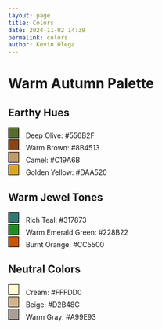 ```yaml
--- 
layout: page
title: Colors
date: 2024-11-02 14:39
permalink: colors 
author: Kevin Olega 
--- 
```


<h1>Warm Autumn Palette</h1>

<h2>Earthy Hues</h2>
<div class="color-container">
    <div class="color-box" style="background-color: #556B2F; width: 20px; height: 20px; margin-right: 10px; display: inline-block; border: 1px solid #000;"></div>
    <span class="color-label">Deep Olive:</span> <span>#556B2F</span>
</div>
<div class="color-container">
    <div class="color-box" style="background-color: #8B4513; width: 20px; height: 20px; margin-right: 10px; display: inline-block; border: 1px solid #000;"></div>
    <span class="color-label">Warm Brown:</span> <span>#8B4513</span>
</div>
<div class="color-container">
    <div class="color-box" style="background-color: #C19A6B; width: 20px; height: 20px; margin-right: 10px; display: inline-block; border: 1px solid #000;"></div>
    <span class="color-label">Camel:</span> <span>#C19A6B</span>
</div>
<div class="color-container">
    <div class="color-box" style="background-color: #DAA520; width: 20px; height: 20px; margin-right: 10px; display: inline-block; border: 1px solid #000;"></div>
    <span class="color-label">Golden Yellow:</span> <span>#DAA520</span>
</div>

<h2>Warm Jewel Tones</h2>
<div class="color-container">
    <div class="color-box" style="background-color: #317873; width: 20px; height: 20px; margin-right: 10px; display: inline-block; border: 1px solid #000;"></div>
    <span class="color-label">Rich Teal:</span> <span>#317873</span>
</div>
<div class="color-container">
    <div class="color-box" style="background-color: #228B22; width: 20px; height: 20px; margin-right: 10px; display: inline-block; border: 1px solid #000;"></div>
    <span class="color-label">Warm Emerald Green:</span> <span>#228B22</span>
</div>
<div class="color-container">
    <div class="color-box" style="background-color: #CC5500; width: 20px; height: 20px; margin-right: 10px; display: inline-block; border: 1px solid #000;"></div>
    <span class="color-label">Burnt Orange:</span> <span>#CC5500</span>
</div>

<h2>Neutral Colors</h2>
<div class="color-container">
    <div class="color-box" style="background-color: #FFFDD0; width: 20px; height: 20px; margin-right: 10px; display: inline-block; border: 1px solid #000;"></div>
    <span class="color-label">Cream:</span> <span>#FFFDD0</span>
</div>
<div class="color-container">
    <div class="color-box" style="background-color: #D2B48C; width: 20px; height: 20px; margin-right: 10px; display: inline-block; border: 1px solid #000;"></div>
    <span class="color-label">Beige:</span> <span>#D2B48C</span>
</div>
<div class="color-container">
    <div class="color-box" style="background-color: #A99E93; width: 20px; height: 20px; margin-right: 10px; display: inline-block; border: 1px solid #000;"></div>
    <span class="color-label">Warm Gray:</span> <span>#A99E93</span>
</div>
